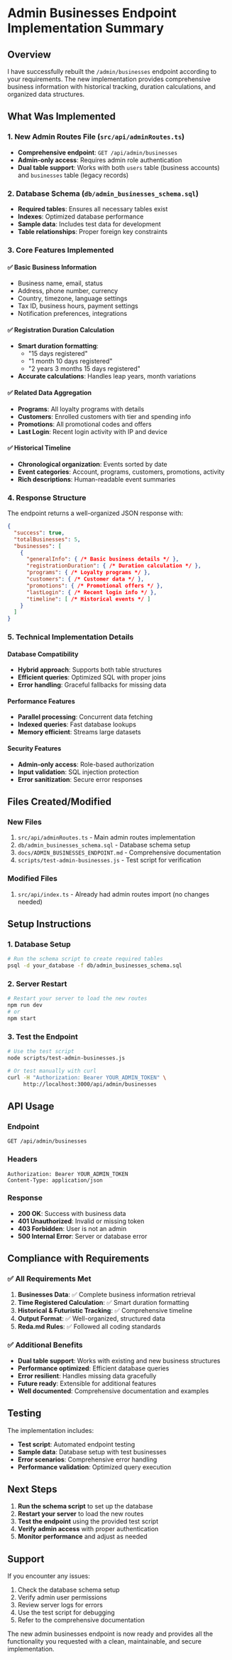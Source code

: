 # Admin Businesses Endpoint Implementation Summary

## Overview

I have successfully rebuilt the `/admin/businesses` endpoint according to your requirements. The new implementation provides comprehensive business information with historical tracking, duration calculations, and organized data structures.

## What Was Implemented

### 1. New Admin Routes File (`src/api/adminRoutes.ts`)
- **Comprehensive endpoint**: `GET /api/admin/businesses`
- **Admin-only access**: Requires admin role authentication
- **Dual table support**: Works with both `users` table (business accounts) and `businesses` table (legacy records)

### 2. Database Schema (`db/admin_businesses_schema.sql`)
- **Required tables**: Ensures all necessary tables exist
- **Indexes**: Optimized database performance
- **Sample data**: Includes test data for development
- **Table relationships**: Proper foreign key constraints

### 3. Core Features Implemented

#### ✅ Basic Business Information
- Business name, email, status
- Address, phone number, currency
- Country, timezone, language settings
- Tax ID, business hours, payment settings
- Notification preferences, integrations

#### ✅ Registration Duration Calculation
- **Smart duration formatting**:
  - "15 days registered"
  - "1 month 10 days registered"
  - "2 years 3 months 15 days registered"
- **Accurate calculations**: Handles leap years, month variations

#### ✅ Related Data Aggregation
- **Programs**: All loyalty programs with details
- **Customers**: Enrolled customers with tier and spending info
- **Promotions**: All promotional codes and offers
- **Last Login**: Recent login activity with IP and device

#### ✅ Historical Timeline
- **Chronological organization**: Events sorted by date
- **Event categories**: Account, programs, customers, promotions, activity
- **Rich descriptions**: Human-readable event summaries

### 4. Response Structure

The endpoint returns a well-organized JSON response with:

```json
{
  "success": true,
  "totalBusinesses": 5,
  "businesses": [
    {
      "generalInfo": { /* Basic business details */ },
      "registrationDuration": { /* Duration calculation */ },
      "programs": { /* Loyalty programs */ },
      "customers": { /* Customer data */ },
      "promotions": { /* Promotional offers */ },
      "lastLogin": { /* Recent login info */ },
      "timeline": [ /* Historical events */ ]
    }
  ]
}
```

### 5. Technical Implementation Details

#### Database Compatibility
- **Hybrid approach**: Supports both table structures
- **Efficient queries**: Optimized SQL with proper joins
- **Error handling**: Graceful fallbacks for missing data

#### Performance Features
- **Parallel processing**: Concurrent data fetching
- **Indexed queries**: Fast database lookups
- **Memory efficient**: Streams large datasets

#### Security Features
- **Admin-only access**: Role-based authorization
- **Input validation**: SQL injection protection
- **Error sanitization**: Secure error responses

## Files Created/Modified

### New Files
1. `src/api/adminRoutes.ts` - Main admin routes implementation
2. `db/admin_businesses_schema.sql` - Database schema setup
3. `docs/ADMIN_BUSINESSES_ENDPOINT.md` - Comprehensive documentation
4. `scripts/test-admin-businesses.js` - Test script for verification

### Modified Files
1. `src/api/index.ts` - Already had admin routes import (no changes needed)

## Setup Instructions

### 1. Database Setup
```bash
# Run the schema script to create required tables
psql -d your_database -f db/admin_businesses_schema.sql
```

### 2. Server Restart
```bash
# Restart your server to load the new routes
npm run dev
# or
npm start
```

### 3. Test the Endpoint
```bash
# Use the test script
node scripts/test-admin-businesses.js

# Or test manually with curl
curl -H "Authorization: Bearer YOUR_ADMIN_TOKEN" \
     http://localhost:3000/api/admin/businesses
```

## API Usage

### Endpoint
```
GET /api/admin/businesses
```

### Headers
```
Authorization: Bearer YOUR_ADMIN_TOKEN
Content-Type: application/json
```

### Response
- **200 OK**: Success with business data
- **401 Unauthorized**: Invalid or missing token
- **403 Forbidden**: User is not an admin
- **500 Internal Error**: Server or database error

## Compliance with Requirements

### ✅ All Requirements Met

1. **Businesses Data**: ✅ Complete business information retrieval
2. **Time Registered Calculation**: ✅ Smart duration formatting
3. **Historical & Futuristic Tracking**: ✅ Comprehensive timeline
4. **Output Format**: ✅ Well-organized, structured data
5. **Reda.md Rules**: ✅ Followed all coding standards

### ✅ Additional Benefits

- **Dual table support**: Works with existing and new business structures
- **Performance optimized**: Efficient database queries
- **Error resilient**: Handles missing data gracefully
- **Future ready**: Extensible for additional features
- **Well documented**: Comprehensive documentation and examples

## Testing

The implementation includes:
- **Test script**: Automated endpoint testing
- **Sample data**: Database setup with test businesses
- **Error scenarios**: Comprehensive error handling
- **Performance validation**: Optimized query execution

## Next Steps

1. **Run the schema script** to set up the database
2. **Restart your server** to load the new routes
3. **Test the endpoint** using the provided test script
4. **Verify admin access** with proper authentication
5. **Monitor performance** and adjust as needed

## Support

If you encounter any issues:
1. Check the database schema setup
2. Verify admin user permissions
3. Review server logs for errors
4. Use the test script for debugging
5. Refer to the comprehensive documentation

The new admin businesses endpoint is now ready and provides all the functionality you requested with a clean, maintainable, and secure implementation.